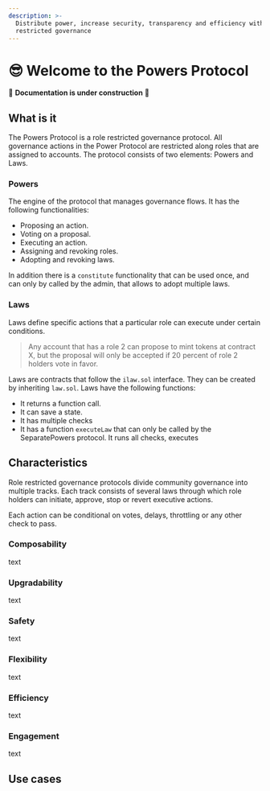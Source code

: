 ```yaml
---
description: >-
  Distribute power, increase security, transparency and efficiency with role
  restricted governance
---
```


# 😎 Welcome to the Powers Protocol

🚧 **Documentation is under construction** 🚧

## What is it

The Powers Protocol is a role restricted governance protocol. All governance actions in the Power Protocol are restricted along roles that are assigned to accounts. The protocol consists of two elements: Powers and Laws.

### Powers

The engine of the protocol that manages governance flows. It has the following functionalities:   
* Proposing an action. 
* Voting on a proposal. 
* Executing an action. 
* Assigning and revoking roles. 
* Adopting and revoking laws.  

In addition there is a `constitute` functionality that can be used once, and can only by called by the admin, that allows to adopt multiple laws.  

### Laws

Laws define specific actions that a particular role can execute under certain conditions.

> Any account that has a role 2 can propose to mint tokens at contract X, but the proposal will only be accepted if 20 percent of role 2 holders vote in favor.

Laws are contracts that follow the `ilaw.sol` interface. They can be created by inheriting `law.sol`. Laws have the following functions:

* It returns a function call.
* It can save a state.
* It has multiple checks
* It has a function `executeLaw` that can only be called by the SeparatePowers protocol. It runs all checks, executes

## Characteristics

Role restricted governance protocols divide community governance into multiple tracks. Each track consists of several laws through which role holders can initiate, approve, stop or revert executive actions.

Each action can be conditional on votes, delays, throttling or any other check to pass.

### Composability

text

### Upgradability

text

### Safety

text

### Flexibility

text

### Efficiency

text

### Engagement

text

## Use cases

